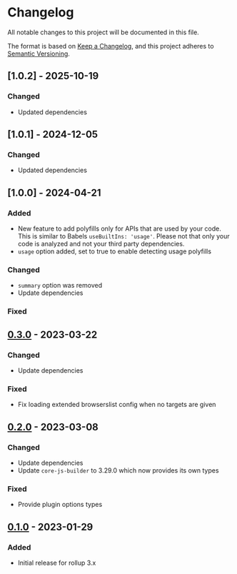 <!-- 
SPDX-FileCopyrightText: 2023 Ferdinand Thiessen <opensource@fthiessen.de>
SPDX-License-Identifier: EUPL-1.2
--->
# Changelog

All notable changes to this project will be documented in this file.

The format is based on [Keep a Changelog](https://keepachangelog.com/en/1.0.0/),
and this project adheres to [Semantic Versioning](https://semver.org/spec/v2.0.0.html).

## [1.0.2] - 2025-10-19
### Changed
- Updated dependencies

## [1.0.1] - 2024-12-05
### Changed
- Updated dependencies

## [1.0.0] - 2024-04-21
### Added
- New feature to add polyfills only for APIs that are used by your code.
  This is similar to Babels `useBuiltIns: 'usage'`. Please not that only your code is analyzed and not your third party dependencies.
- `usage` option added, set to true to enable detecting usage polyfills

### Changed
- `summary` option was removed
- Update dependencies

### Fixed

## [0.3.0] - 2023-03-22
### Changed
- Update dependencies

### Fixed
- Fix loading extended browserslist config when no targets are given

## [0.2.0] - 2023-03-08
### Changed
- Update dependencies
- Update `core-js-builder` to 3.29.0 which now provides its own types

### Fixed
- Provide plugin options types

## [0.1.0] - 2023-01-29
### Added 

- Initial release for rollup 3.x

[unreleased]: https://github.com/susnux/rollup-plugin-corejs/compare/v0.3.0...HEAD
[0.3.0]: https://github.com/susnux/rollup-plugin-corejs/releases/tag/v0.2.0...v0.3.0
[0.2.0]: https://github.com/susnux/rollup-plugin-corejs/releases/tag/v0.1.0...v0.2.0
[0.1.0]: https://github.com/susnux/rollup-plugin-corejs/releases/tag/v0.1.0